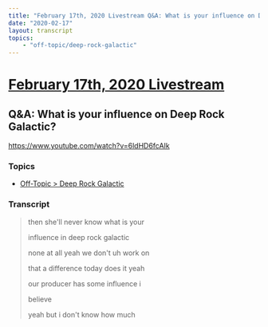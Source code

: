 ```yaml
---
title: "February 17th, 2020 Livestream Q&A: What is your influence on Deep Rock Galactic?"
date: "2020-02-17"
layout: transcript
topics:
    - "off-topic/deep-rock-galactic"
---
```

# [February 17th, 2020 Livestream](../2020-02-17.md)
## Q&A: What is your influence on Deep Rock Galactic?
https://www.youtube.com/watch?v=6ldHD6fcAIk

### Topics
* [Off-Topic > Deep Rock Galactic](../topics/off-topic/deep-rock-galactic.md)

### Transcript

> then she'll never know what is your
> 
> influence in deep rock galactic
> 
> none at all yeah we don't uh work on
> 
> that a difference today does it yeah
> 
> our producer has some influence i
> 
> believe
> 
> yeah but i don't know how much
> 
